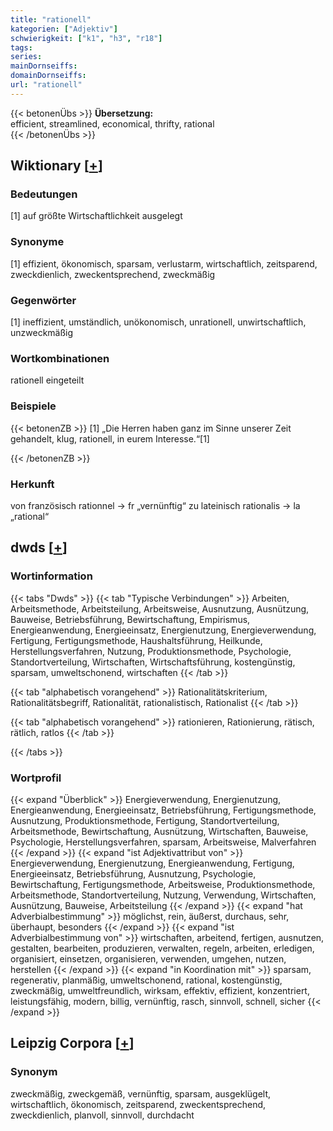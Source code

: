 ```yaml
---
title: "rationell"
kategorien: ["Adjektiv"]
schwierigkeit: ["k1", "h3", "r18"]
tags:
series:
mainDornseiffs:
domainDornseiffs:
url: "rationell"
---
```


{{< betonenÜbs >}}
**Übersetzung:**  
efficient, streamlined, economical, thrifty, rational  
{{< /betonenÜbs >}}

## Wiktionary [[+](https://de.wiktionary.org/wiki/rationell)]

### Bedeutungen
[1] auf größte Wirtschaftlichkeit ausgelegt  

### Synonyme
[1] effizient, ökonomisch, sparsam, verlustarm, wirtschaftlich,  zeitsparend, zweckdienlich, zweckentsprechend, zweckmäßig  

### Gegenwörter
[1] ineffizient, umständlich, unökonomisch, unrationell, unwirtschaftlich, unzweckmäßig  

### Wortkombinationen
rationell eingeteilt  

### Beispiele
{{< betonenZB >}}
[1] „Die Herren haben ganz im Sinne unserer Zeit gehandelt, klug, rationell, in eurem Interesse.“[1]  

{{< /betonenZB >}}
### Herkunft
von französisch rationnel → fr „vernünftig“ zu lateinisch rationalis → la „rational“  



## dwds [[+](https://www.dwds.de/wb/rationell)]

### Wortinformation
{{< tabs "Dwds" >}}
{{< tab "Typische Verbindungen" >}}
Arbeiten, Arbeitsmethode, Arbeitsteilung, Arbeitsweise, Ausnutzung, Ausnützung, Bauweise, Betriebsführung, Bewirtschaftung, Empirismus, Energieanwendung, Energieeinsatz, Energienutzung, Energieverwendung, Fertigung, Fertigungsmethode, Haushaltsführung, Heilkunde, Herstellungsverfahren, Nutzung, Produktionsmethode, Psychologie, Standortverteilung, Wirtschaften, Wirtschaftsführung, kostengünstig, sparsam, umweltschonend, wirtschaften
{{< /tab >}}

{{< tab "alphabetisch vorangehend" >}}
Rationalitätskriterium, Rationalitätsbegriff, Rationalität, rationalistisch, Rationalist
{{< /tab >}}

{{< tab "alphabetisch vorangehend" >}}
rationieren, Rationierung, rätisch, rätlich, ratlos
{{< /tab >}}

{{< /tabs >}}

### Wortprofil
{{< expand "Überblick" >}} Energieverwendung, Energienutzung, Energieanwendung, Energieeinsatz, Betriebsführung, Fertigungsmethode, Ausnutzung, Produktionsmethode, Fertigung, Standortverteilung, Arbeitsmethode, Bewirtschaftung, Ausnützung, Wirtschaften, Bauweise, Psychologie, Herstellungsverfahren, sparsam, Arbeitsweise, Malverfahren {{< /expand >}}
{{< expand "ist Adjektivattribut von" >}} Energieverwendung, Energienutzung, Energieanwendung, Fertigung, Energieeinsatz, Betriebsführung, Ausnutzung, Psychologie, Bewirtschaftung, Fertigungsmethode, Arbeitsweise, Produktionsmethode, Arbeitsmethode, Standortverteilung, Nutzung, Verwendung, Wirtschaften, Ausnützung, Bauweise, Arbeitsteilung {{< /expand >}}
{{< expand "hat Adverbialbestimmung" >}} möglichst, rein, äußerst, durchaus, sehr, überhaupt, besonders {{< /expand >}}
{{< expand "ist Adverbialbestimmung von" >}} wirtschaften, arbeitend, fertigen, ausnutzen, gestalten, bearbeiten, produzieren, verwalten, regeln, arbeiten, erledigen, organisiert, einsetzen, organisieren, verwenden, umgehen, nutzen, herstellen {{< /expand >}}
{{< expand "in Koordination mit" >}} sparsam, regenerativ, planmäßig, umweltschonend, rational, kostengünstig, zweckmäßig, umweltfreundlich, wirksam, effektiv, effizient, konzentriert, leistungsfähig, modern, billig, vernünftig, rasch, sinnvoll, schnell, sicher {{< /expand >}}

## Leipzig Corpora [[+](https://corpora.uni-leipzig.de/en/res?word=rationell&corpusId=deu_newscrawl-public_2018)]


### Synonym
zweckmäßig, zweckgemäß, vernünftig, sparsam, ausgeklügelt, wirtschaftlich, ökonomisch, zeitsparend, zweckentsprechend, zweckdienlich, planvoll, sinnvoll, durchdacht

